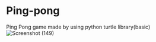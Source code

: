 # Ping-pong
Ping Pong game made by using python turtle library(basic)
![Screenshot (149)](https://user-images.githubusercontent.com/70143208/160276386-88dd4e93-16e6-4f7e-a55f-889aeae26eae.png)
